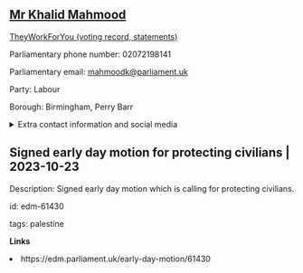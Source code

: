 ## <a href="https://members.parliament.uk/member/1392/contact">Mr Khalid Mahmood</a>

<a href="https://www.theyworkforyou.com/mp/11087/khalid_mahmood/birmingham%2C_perry_barr">TheyWorkForYou (voting record, statements)</a> 

Parliamentary phone number: 02072198141 

Parliamentary email: mahmoodk@parliament.uk 

Party: Labour 

Borough: Birmingham, Perry Barr 

<details><summary>Extra contact information and social media</summary> 
<li>Website: https://www.khalidmahmoodmp.com/</li>
<li>Twitter:</li>
<li>Constituency office phone number: 001213568264,01213568268</li>
<li>Constituency office email:</li>
<li>Facebook:</li>
<li>Instagram:</li>
<li>Youtube:</li>
<li>Linkedin:</li>
<li>Government department phone number:</li>
<li>Government department email:</li>
<li>Threads:</li>
<li>Party office phone number:</li>
<li>Party office email:</li>
<li>Tiktok:</li>
</details>

## Signed early day motion for protecting civilians | 2023-10-23

Description: Signed early day motion which is calling for protecting civilians. 
 
id: edm-61430 

tags: palestine 

**Links** 
 <li>https://edm.parliament.uk/early-day-motion/61430</li>
